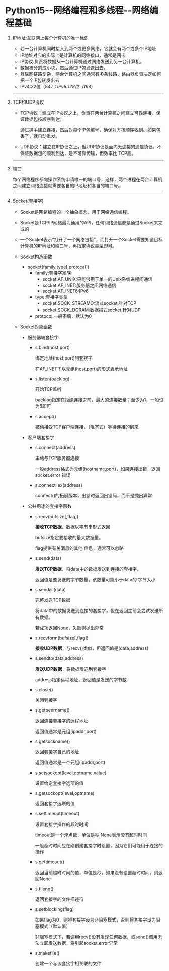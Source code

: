 # Python15--网络编程和多线程--网络编程基础

1. IP地址:互联网上每个计算机的唯一标识

   + 若一台计算机同时接入到两个或更多网络，它就会有两个或多个IP地址
   + IP地址对应的实际上是计算机的网络接口，通常是网卡
   + IP协议:负责将数据从一台计算机通过网络发送到另一台计算机。
   + 数据被分割成小块，然后通过IP包发送出去。
   + 互联网链路复杂，两台计算机之间通常有多条线路，路由器负责决定如何把一个IP包转发出去
   + IPv4:32位（8*4）；IPv6:128位（16*8）

   ---

2. TCP和UDP协议

   + TCP协议：建立在IP协议之上，负责在两台计算机之间建立可靠连接，保证数据包按顺序到达。

     通过握手建立连接，然后对每个IP包编号，确保对方按顺序收到。如果包丢了，就自动重发。

   + UDP协议：建立在IP协议之上，但UDP协议是面向无连接的通信协议，不保证数据包的顺利到达，是不可靠传输，但效率比 TCP高。

   ---

3. 端口

   每个网络程序都向操作系统申请唯一的端口号，这样，两个进程在两台计算机之间建立网络连接就需要各自的IP地址和各自的端口号。

   ---

4. Socket(套接字)

   + Socket是网络编程的一个抽象概念，用于网络通信编程。

   + Socket是TCP/IP网络最为通用的API，任何网络通信都是通过Socket来完成的

   + 一个Socket表示“打开了一个网络链接”，而打开一个Socket需要知道目标计算机的IP地址和端口号，再指定协议类型即可。

   + Socket构造函数

     + socket(family,type[,protocal])
       + family:套接字家族
         + socket.AF_UNIX:只能够用于单一的Unix系统进程间通信
         + socket.AF_INET:服务器之间网络通信
         + socket.AF_INET6:IPv6
       + type:套接字类型
         + socket.SOCK_STREAMO:流式socket,针对TCP
         + socket.SOCK_DGRAM:数据报式socket,针对UDP
       + protocol:一般不填，默认为0

   + Socket对象函数

     + 服务器端套接字

       + s.bind(host,port)

         绑定地址(host,port)到套接字

         在AF_INET下以元组(host,port)的形式表示地址

       + s.listen(backlog)

         开始TCP监听

         backlog指定在拒绝连接之前，最大的连接数量；至少为1，一般设为5即可

       + s.accept()

         被动接受TCP客户端连接，（阻塞式）等待连接的到来

     + 客户端套接字

       + s.connect(address)

         主动与TCP服务器连接

         一般address格式为元组(hostname,port)，如果连接出错，返回socket.error 错误 

       + s.connect_ex(address)

         connect()的拓展版本，出错时返回出错码，而不是抛出异常

     + 公共用途的套接字函数

       + s.recv(bufsize[,flag])

         **接收TCP数据**，数据以字节串形式返回

         bufsize指定要接收的最大数据量。

         flag提供有关消息的其他 信息，通常可以忽略

       + s.send(data)

         **发送TCP数据**，将data中的数据发送到连接的套接字。

         返回值是要发送的字节数量，该数量可能小于data的 字节大小

       + s.sendall(data)

         完整发送TCP数据

         将data中的数据发送到连接的套接字，但在返回之前会尝试发送所有数据。

         若成功返回None，失败则抛出异常

       + s.recvform(bufsize[,flag])

         **接收UDP数据**，与recv()类似，但返回值是(data,address)

       + s.sendto(data,address)

         **发送UDP数据**，将数据发送到套接字

         address指定远程地址，返回值是发送的字节数

       + s.close()

         关闭套接字

       + s.getpeername()

         返回连接套接字的远程地址

         返回值通常是元组(ipaddr,port)

       + s.getsockname()

         返回套接字自己的地址

         返回值通常是一个元组(ipaddr,port)

       + s.setsockopt(level,optname,value)

         设置给定套接字选项的值

       + s.getsockopt(level,optname)

         返回套接字选项的值

       + s.settimeout(timeout)

         设置套接字操作的超时时间

         timeout是一个浮点数，单位是秒;None表示没有超时时间

         一般超时时间应在刚创建套接字时设置，因为它们可能用于连接的操作

       + s.gettimeout()

         返回当前超时时间的值，单位是秒，如果没有设置超时时间，则返回None

       + s.fileno()

         返回套接字的文件描述符

       + s.setblocking(flag)

         如果flag为0，则将套接字设为非阻塞模式，否则将套接字设为阻塞模式（默认值）

         非阻塞模式下，若调用recv()没有发现任何数据，或send()调用无法立即发送数据，将引起socket.error异常

       + s.makefile()

         创建一个与该套接字相关联的文件 





 

 

 

   
